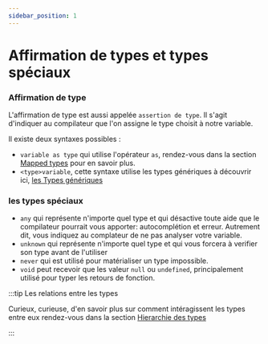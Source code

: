```yaml
---
sidebar_position: 1
---
```


# Affirmation de types et types spéciaux

### Affirmation de type

L'affirmation de type est aussi appelée `assertion de type`. Il s'agit d'indiquer au compilateur que l'on assigne le type choisit à notre variable.

Il existe deux syntaxes possibles :

- `variable as type` qui utilise l'opérateur `as`, rendez-vous dans la section [Mapped types](../typescript/mapped-types.md) pour en savoir plus.
- `<type>variable`, cette syntaxe utilise les types génériques à découvrir ici, [les Types génériques](../typescript/generic.md)

### les types spéciaux

- `any` qui représente n'importe quel type et qui désactive toute aide que le compilateur pourrait vous apporter: autocomplétion et erreur. Autrement dit, vous indiquez au complateur de ne pas analyser votre variable.
- `unknown` qui représente n'importe quel type et qui vous forcera à verifier son type avant de l'utiliser
- `never` qui est utilisé pour matérialiser un type impossible.
- `void` peut recevoir que les valeur `null` ou `undefined`, principalement utilisé pour typer les retours de fonction.

:::tip Les relations entre les types

Curieux, curieuse, d'en savoir plus sur comment intéragissent les types entre eux rendez-vous dans la section [Hierarchie des types](img/ts_types_hierarchy.png)

:::
